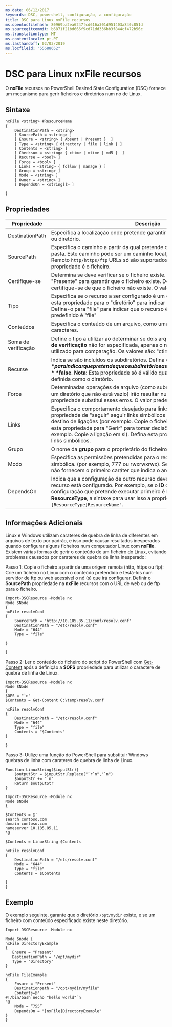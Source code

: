 ```yaml
---
ms.date: 06/12/2017
keywords: DSC, powershell, configuração, a configuração
title: DSC para Linux nxFile recursos
ms.openlocfilehash: 80969ba2ea6247fcd616a301d951403a840c851d
ms.sourcegitcommit: b6871f21bd666f9cd71dd336bb3f844cf472b56c
ms.translationtype: MT
ms.contentlocale: pt-PT
ms.lasthandoff: 02/03/2019
ms.locfileid: "55688652"
---
```

# <a name="dsc-for-linux-nxfile-resource"></a>DSC para Linux nxFile recursos

O **nxFile** recursos no PowerShell Desired State Configuration (DSC) fornece um mecanismo para gerir ficheiros e diretórios num nó de Linux.

## <a name="syntax"></a>Sintaxe

```
nxFile <string> #ResourceName
{
    DestinationPath = <string>
    [ SourcePath = <string> ]
    [ Ensure = <string> { Absent | Present }  ]
    [ Type = <string> { directory | file | link } ]
    [ Contents = <string> ]
    [ Checksum = <string> { ctime | mtime | md5 }  ]
    [ Recurse = <bool> ]
    [ Force = <bool> ]
    [ Links = <string> { follow | manage } ]
    [ Group = <string> ]
    [ Mode = <string> ]
    [ Owner = <string> ]
    [ DependsOn = <string[]> ]

}
```

## <a name="properties"></a>Propriedades

|  Propriedade |  Descrição |
|---|---|
| DestinationPath| Especifica a localização onde pretende garantir que o estado para um ficheiro ou diretório.|
| SourcePath| Especifica o caminho a partir da qual pretende copiar o recurso de ficheiro ou pasta. Este caminho pode ser um caminho local, ou um `http/https/ftp` URL. Remoto `http/https/ftp` URLs só são suportados quando o valor do **tipo** propriedade é o ficheiro.|
| Certifique-se| Determina se deve verificar se o ficheiro existe. Defina esta propriedade para "Presente" para garantir que o ficheiro existe. Defini-lo como "Ausente", certifique-se de que o ficheiro não existe. O valor predefinido é "Presente".|
| Tipo| Especifica se o recurso a ser configurado é um diretório ou um ficheiro. Defina esta propriedade para o "diretório" para indicar que o recurso é um diretório. Defina-o para "file" para indicar que o recurso é um ficheiro. O valor predefinido é "file"|
| Conteúdos| Especifica o conteúdo de um arquivo, como uma determinada cadeia de caracteres.|
| Soma de verificação| Define o tipo a utilizar ao determinar se dois arquivos são os mesmos. Se **soma de verificação** não for especificada, apenas o nome de ficheiro ou diretório é utilizado para comparação. Os valores são: "ctime", "mtime", ou "md5".|
| Recurse| Indica se são incluídos os subdiretórios. Defina esta propriedade como **$true** para indicar que pretende que o subdiretórios a serem incluídos. A predefinição é **$false**. **Nota:** Esta propriedade só é válido quando o **tipo** propriedade está definida como o diretório.|
| Force| Determinadas operações de arquivo (como substituir um ficheiro ou eliminar um diretório que não está vazio) irão resultar num erro. Utilizar o **força** propriedade substitui esses erros. O valor predefinido é **$false**.|
| Links| Especifica o comportamento desejado para links simbólicos. Defina esta propriedade de "seguir" seguir links simbólicos e tomar decisões sobre o destino de ligações (por exemplo. Copie o ficheiro em vez da ligação). Defina esta propriedade para "Gerir" para tomar decisões sobre a ligação (por exemplo. Copie a ligação em si). Defina esta propriedade para "Ignorar" Ignorar links simbólicos.|
| Grupo| O nome da **grupo** para o proprietário do ficheiro ou diretório.|
| Modo| Especifica as permissões pretendidas para o recurso na notação octal ou simbólica. (por exemplo, 777 ou rwxrwxrwx). Se utilizar a notação simbólica, não fornecem o primeiro caráter que indica o arquivo ou diretório.|
| DependsOn | Indica que a configuração de outro recurso deve ser executado antes deste recurso está configurado. Por exemplo, se o **ID** do recurso de bloco de script de configuração que pretende executar primeiro é **ResourceName** e seu tipo é **ResourceType**, a sintaxe para usar isso a propriedade é `DependsOn = "[ResourceType]ResourceName"`.|

## <a name="additional-information"></a>Informações Adicionais


Linux e Windows utilizam carateres de quebra de linha de diferentes em arquivos de texto por padrão, e isso pode causar resultados inesperados quando configurar alguns ficheiros num computador Linux com __nxFile__. Existem várias formas de gerir o conteúdo de um ficheiro do Linux, evitando problemas causados por carateres de quebra de linha inesperado:

Passo 1: Copie o ficheiro a partir de uma origem remota (http, https ou ftp): Crie um ficheiro no Linux com o conteúdo pretendido e testá-los num servidor de ftp ou web acessível o nó (s) que irá configurar. Definir o __SourcePath__ propriedade na __nxFile__ recursos com o URL de web ou de ftp para o ficheiro.

```
Import-DSCResource -Module nx
Node $Node
{
nxFile resolvConf
{
    SourcePath = "http://10.185.85.11/conf/resolv.conf"
    DestinationPath = "/etc/resolv.conf"
    Mode = "644"
    Type = "file"

}

}
```


Passo 2: Ler o conteúdo do ficheiro do script do PowerShell com [Get-Content](https://technet.microsoft.com/library/hh849787.aspx) após a definição a __$OFS__ propriedade para utilizar o caractere de quebra de linha de Linux.


```
Import-DSCResource -Module nx
Node $Node
{
$OFS = "`n"
$Contents = Get-Content C:\temp\resolv.conf

nxFile resolvConf
{
    DestinationPath = "/etc/resolv.conf"
    Mode = "644"
    Type = "file"
    Contents = "$Contents"
}

}
```


Passo 3: Utilize uma função do PowerShell para substituir Windows quebras de linha com carateres de quebra de linha de Linux.

```
Function LinuxString($inputStr){
    $outputStr = $inputStr.Replace("`r`n","`n")
    $ouputStr += "`n"
    Return $outputStr
}

Import-DSCResource -Module nx
Node $Node
{

$Contents = @'
search contoso.com
domain contoso.com
nameserver 10.185.85.11
'@

$Contents = LinuxString $Contents

nxFile resolvConf
{
    DestinationPath = "/etc/resolv.conf"
    Mode = "644"
    Type = "file"
    Contents = $Contents

}
}
```

## <a name="example"></a>Exemplo

O exemplo seguinte, garante que o diretório `/opt/mydir` existe, e se um ficheiro com conteúdo especificado existe neste diretório.

```
Import-DSCResource -Module nx

Node $node {
nxFile DirectoryExample
{
   Ensure = "Present"
   DestinationPath = "/opt/mydir"
   Type = "Directory"
}

nxFile FileExample
{
    Ensure = "Present"
    Destinationpath = "/opt/mydir/myfile"
    Contents=@"
#!/bin/bash`necho "hello world"`n
"@
    Mode = “755”
    DependsOn = "[nxFile]DirectoryExample"
}
}
```